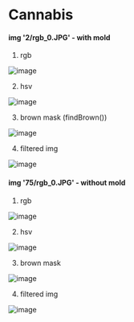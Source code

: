# Cannabis

#### img '2/rgb_0.JPG' - **with mold**

1. rgb

![image](https://user-images.githubusercontent.com/77155986/170451831-76d40a7a-b111-4907-b473-03e0fbb7a39b.png)

2. hsv

![image](https://user-images.githubusercontent.com/77155986/170451955-a88abe90-f3c6-4796-bc31-9d054fc75a44.png)

3. brown mask (findBrown())

![image](https://user-images.githubusercontent.com/77155986/170452084-4ff181c6-bc20-47c1-9882-da7b7f1e2bc7.png)

4. filtered img

![image](https://user-images.githubusercontent.com/77155986/170454600-ff713eee-282f-4dd3-841a-57589fd488b3.png)


#### img '75/rgb_0.JPG' - **without mold**

1. rgb

![image](https://user-images.githubusercontent.com/77155986/170455620-764e33ec-569b-44b1-b7ae-fa24f9cac7c3.png)

2. hsv

![image](https://user-images.githubusercontent.com/77155986/170455695-39cae9eb-859f-4da6-94af-644e7cf51823.png)


3. brown mask

![image](https://user-images.githubusercontent.com/77155986/170455806-7dae9b99-e934-447e-9bff-b3b5908c8758.png)

4. filtered img

![image](https://user-images.githubusercontent.com/77155986/170455874-a206ad77-5524-4d3a-ab7c-7ed9d19de418.png)

